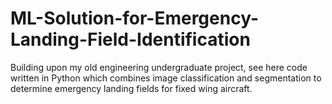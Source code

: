 # ML-Solution-for-Emergency-Landing-Field-Identification
Building upon my old engineering undergraduate project, see here code written in Python which combines image classification and segmentation to determine emergency landing fields for fixed wing aircraft. 
